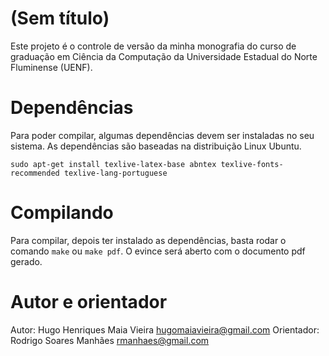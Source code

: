 # (Sem título)

Este projeto é o controle de versão da minha monografia do curso de graduação em
Ciência da Computação da Universidade Estadual do Norte Fluminense (UENF).

# Dependências

Para poder compilar, algumas dependências devem ser instaladas no seu sistema.
As dependências são baseadas na distribuição Linux Ubuntu.

    sudo apt-get install texlive-latex-base abntex texlive-fonts-recommended texlive-lang-portuguese


# Compilando

Para compilar, depois ter instalado as dependências, basta rodar o comando
`make` ou `make pdf`. O evince será aberto com o documento pdf gerado.


# Autor e orientador

Autor: Hugo Henriques Maia Vieira <hugomaiavieira@gmail.com>
Orientador: Rodrigo Soares Manhães <rmanhaes@gmail.com>
